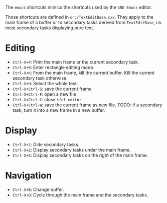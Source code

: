 The `emacs` shortcuts mimics the shortcuts used by the `GNU Emacs`
editor.

Those shortcuts are defined in `src/TextEditBase.cxx`. They apply
to the main frame of a buffer or to secondary tasks derived from
`TextEditBase`, i.e. most secondary tasks displaying pure text.

# Editing

- `Ctrl-X+P`: Print the main frame or the current secondary task.
- `Ctrl-X+R`: Enter rectangle editing mode.
- `Ctrl-X+K`: From the main frame, kill the current buffer. Kill the
  current secondary task otherwise.
- `Ctrl-X+H`: Select the whole text.
- `Ctrl-X+Ctrl-S`: save the current frame
- `Ctrl-X+Ctrl-F`: open a new file
- `Ctrl-X+Ctrl-C`: close `tfel-editor`
- `Ctrl-X+Ctrl-W`: save the current frame as new file. TODO: if a
  secondary task, turn it into a new frame in a new buffer.


# Display

- `Ctrl-X+1`: Dide secondary tasks.
- `Ctrl-X+2`: Display secondary tasks under the main frame.
- `Ctrl-X+3`: Display secondary tasks on the right of the main frame.

# Navigation

- `Ctrl-X+B`: Change buffer.
- `Ctrl-X+O`: Cycle through the main frame and the secondary tasks.
